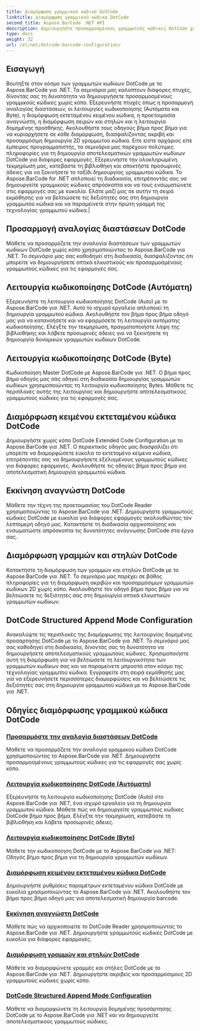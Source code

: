 ```yaml
---
title: Διαμόρφωση γραμμικού κώδικα DotCode
linktitle: Διαμόρφωση γραμμικού κώδικα DotCode
second_title: Aspose.BarCode .NET API
description: Δημιουργήστε προσαρμοσμένους γραμμωτούς κώδικες DotCode χωρίς κόπο με το Aspose.BarCode .NET. Μάθετε αναλογία διαστάσεων, λειτουργίες κωδικοποίησης, εκτεταμένο κείμενο κώδικα και προετοιμασία αναγνώστη.
type: docs
weight: 32
url: /el/net/dotcode-barcode-configuration/
---
```


## Εισαγωγή
Βουτήξτε στον κόσμο των γραμμωτών κωδίκων DotCode με το Aspose.BarCode για .NET. Τα σεμινάρια μας καλύπτουν διάφορες πτυχές, δίνοντάς σας τη δυνατότητα να δημιουργήσετε προσαρμοσμένους γραμμικούς κώδικες χωρίς κόπο. Εξερευνήστε πτυχές όπως η προσαρμογή αναλογίας διαστάσεων, οι λειτουργίες κωδικοποίησης (Αυτόματα και Byte), η διαμόρφωση εκτεταμένου κειμένου κώδικα, η προετοιμασία αναγνώστη, η διαμόρφωση σειρών και στηλών και η λειτουργία δομημένης προσθήκης. Ακολουθήστε τους οδηγούς βήμα προς βήμα για να κυριαρχήσετε σε κάθε διαμόρφωση, διασφαλίζοντας ακριβή και προσαρμόσιμη δημιουργία 2D γραμμωτού κώδικα. Είτε είστε αρχάριος είτε έμπειρος προγραμματιστής, τα σεμινάρια μας παρέχουν πολύτιμες πληροφορίες για τη δημιουργία αποτελεσματικών γραμμωτών κωδίκων DotCode για διάφορες εφαρμογές. Εξερευνήστε την ολοκληρωμένη τεκμηρίωσή μας, κατεβάστε τη βιβλιοθήκη και αποκτήστε προσωρινές άδειες για να ξεκινήσετε το ταξίδι δημιουργίας γραμμωτού κώδικα. Το Aspose.BarCode for .NET απλοποιεί τη διαδικασία, επιτρέποντάς σας να δημιουργείτε γραμμικούς κώδικες απρόσκοπτα και να τους ενσωματώνετε στις εφαρμογές σας με ευκολία. Ελάτε μαζί μας σε αυτήν τη σειρά εκμάθησης για να βελτιώσετε τις δεξιότητές σας στη δημιουργία γραμμωτού κώδικα και να παραμείνετε στην πρώτη γραμμή της τεχνολογίας γραμμωτού κώδικα.|

## Προσαρμογή αναλογίας διαστάσεων DotCode
Μάθετε να προσαρμόζετε την αναλογία διαστάσεων των γραμμωτών κωδίκων DotCode χωρίς κόπο χρησιμοποιώντας το Aspose.BarCode για .NET. Το σεμινάριο μας σας καθοδηγεί στη διαδικασία, διασφαλίζοντας ότι μπορείτε να δημιουργήσετε οπτικά ελκυστικούς και προσαρμοσμένους γραμμωτούς κώδικες για τις εφαρμογές σας.

## Λειτουργία κωδικοποίησης DotCode (Αυτόματη)
Εξερευνήστε τη λειτουργία κωδικοποίησης DotCode (Auto) με το Aspose.BarCode για .NET. Αυτό το ισχυρό εργαλείο απλοποιεί τη δημιουργία γραμμωτού κώδικα. Ακολουθήστε τον βήμα προς βήμα οδηγό μας για να κατανοήσετε και να εφαρμόσετε τη λειτουργία αυτόματης κωδικοποίησης. Ελέγξτε την τεκμηρίωση, πραγματοποιήστε λήψη της βιβλιοθήκης και λάβετε προσωρινές άδειες για να ξεκινήσετε τη δημιουργία δυναμικών γραμμωτών κωδίκων DotCode.

## Λειτουργία κωδικοποίησης DotCode (Byte)
Κωδικοποίηση Master DotCode με Aspose.BarCode για .NET. Ο βήμα προς βήμα οδηγός μας σάς οδηγεί στη διαδικασία δημιουργίας γραμμωτών κωδίκων χρησιμοποιώντας τη λειτουργία κωδικοποίησης Bytes. Μάθετε τις περιπλοκές αυτής της λειτουργίας και δημιουργήστε αποτελεσματικούς γραμμωτούς κώδικες για τις εφαρμογές σας.

## Διαμόρφωση κειμένου εκτεταμένου κώδικα DotCode
Δημιουργήστε χωρίς κόπο DotCode Extended Code Configuration με το Aspose.BarCode για .NET. Ο περιεκτικός οδηγός μας διασφαλίζει ότι μπορείτε να διαμορφώσετε εύκολα το εκτεταμένο κείμενο κώδικα, επιτρέποντάς σας να δημιουργήσετε εξελιγμένους γραμμωτούς κώδικες για διάφορες εφαρμογές. Ακολουθήστε τις οδηγίες βήμα προς βήμα για αποτελεσματική δημιουργία γραμμωτού κώδικα.

## Εκκίνηση αναγνώστη DotCode
Μάθετε την τέχνη της προετοιμασίας του DotCode Reader χρησιμοποιώντας το Aspose.BarCode για .NET. Δημιουργήστε γραμμωτούς κώδικες DotCode με ευκολία για διάφορες εφαρμογές ακολουθώντας τον λεπτομερή οδηγό μας. Κατακτήστε τη διαδικασία αρχικοποίησης και ενσωματώστε απρόσκοπτα τις δυνατότητες ανάγνωσης DotCode στα έργα σας.

## Διαμόρφωση γραμμών και στηλών DotCode
Κατακτήστε τη διαμόρφωση των γραμμών και στηλών DotCode με το Aspose.BarCode για .NET. Το σεμινάριο μας παρέχει σε βάθος πληροφορίες για τη διαμόρφωση ακριβών και προσαρμόσιμων γραμμωτών κωδίκων 2D χωρίς κόπο. Ακολουθήστε τον οδηγό βήμα προς βήμα για να βελτιώσετε τις δεξιότητές σας στη δημιουργία οπτικά ελκυστικών γραμμωτών κωδίκων.

## DotCode Structured Append Mode Configuration

Ανακαλύψτε τις περιπλοκές της διαμόρφωσης της λειτουργίας δομημένης προσάρτησης DotCode με το Aspose.BarCode για .NET. Το σεμινάριο μας σας καθοδηγεί στη διαδικασία, δίνοντάς σας τη δυνατότητα να δημιουργήσετε αποτελεσματικούς γραμμωτούς κώδικες. Χρησιμοποιήστε αυτή τη διαμόρφωση για να βελτιώσετε τη λειτουργικότητα των γραμμωτών κωδίκων σας και να παραμείνετε μπροστά στον κόσμο της τεχνολογίας γραμμωτού κώδικα. Εγγραφείτε στη σειρά εκμάθησής μας για να εξερευνήσετε περισσότερες διαμορφώσεις και να βελτιώσετε τις δεξιότητές σας στη δημιουργία γραμμωτού κώδικα με το Aspose.BarCode για .NET.

## Οδηγίες διαμόρφωσης γραμμικού κώδικα DotCode
### [Προσαρμόστε την αναλογία διαστάσεων DotCode](./dotcode-aspect-ratio-customization/)
Μάθετε να προσαρμόζετε την αναλογία γραμμικού κώδικα DotCode χρησιμοποιώντας το Aspose.BarCode για .NET. Δημιουργήστε προσαρμοσμένους γραμμωτούς κώδικες για τις εφαρμογές σας χωρίς κόπο.
### [Λειτουργία κωδικοποίησης DotCode (Αυτόματη)](./dotcode-encoding-mode-auto/)
Εξερευνήστε τη λειτουργία κωδικοποίησης DotCode (Auto) στο Aspose.BarCode για .NET, ένα ισχυρό εργαλείο για τη δημιουργία γραμμωτού κώδικα. Μάθετε πώς να δημιουργείτε γραμμωτούς κώδικες DotCode βήμα προς βήμα. Ελέγξτε την τεκμηρίωση, κατεβάστε τη βιβλιοθήκη και λάβετε προσωρινές άδειες.
### [Λειτουργία κωδικοποίησης DotCode (Byte)](./dotcode-encoding-mode-bytes/)
Μάθετε την κωδικοποίηση DotCode με το Aspose.BarCode για .NET: Οδηγός βήμα προς βήμα για τη δημιουργία γραμμωτών κωδίκων.
### [Διαμόρφωση κειμένου εκτεταμένου κώδικα DotCode](./dotcode-extended-code-text-configuration/)
Δημιουργήστε ρυθμίσεις παραμέτρων εκτεταμένου κώδικα DotCode με ευκολία χρησιμοποιώντας το Aspose.BarCode για .NET. Ακολουθήστε τον βήμα προς βήμα οδηγό μας για αποτελεσματική δημιουργία barcode.
### [Εκκίνηση αναγνώστη DotCode](./dotcode-reader-initialization/)
Μάθετε πώς να αρχικοποιείτε το DotCode Reader χρησιμοποιώντας το Aspose.BarCode για .NET. Δημιουργήστε γραμμωτούς κώδικες DotCode με ευκολία για διάφορες εφαρμογές.
### [Διαμόρφωση γραμμών και στηλών DotCode](./dotcode-rows-columns-configuration/)
Μάθετε να διαμορφώνετε γραμμές και στήλες DotCode με το Aspose.BarCode για .NET. Δημιουργήστε ακριβείς και προσαρμόσιμους 2D γραμμωτούς κώδικες χωρίς κόπο.
### [DotCode Structured Append Mode Configuration](./dotcode-structured-append-mode-configuration/)
Μάθετε να διαμορφώνετε τη λειτουργία δομημένης προσάρτησης DotCode με το Aspose.BarCode για .NET και να δημιουργείτε αποτελεσματικούς γραμμωτούς κώδικες.